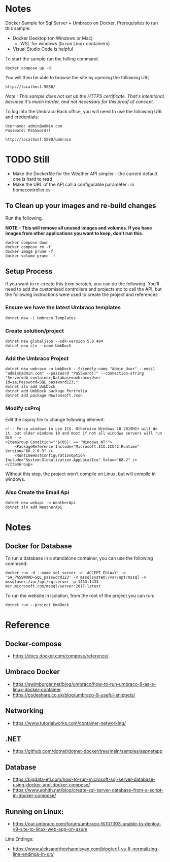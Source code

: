 # Notes

Docker Sample for Sql Server + Umbraco on Docker. Prerequisites to run this sample:

- Docker Desktop (on Windows or Mac)
    - WSL for windows (to run Linux containers)
- Visual Studio Code is helpful

To start the sample run the folling command. 

    docker compose up -d

You will then be able to browse the site by opening the following URL

    http://localhost:5080/

*Note : This sample does not set up the HTTPS certificate. That's intentional, becuase it's much harder, and not necessary for this proof of concept.*

To log into the Umbraco Back office, you will need to use the following URL and  credentials:

    Username: admin@admin.com
    Password: Pa55word!!

    http://localhost:5080/umbraco


# TODO Still

- Make the Dockerfile for the Weather API simpler - the current default one is hard to read
- Make the URL of the API call a configurable parameter : in homecontroller.cs

## To Clean up your images and re-build changes

Run the following. 

**NOTE - This will remove all unused images and volumes. If you have images from other applications you want to keep, don't run this.**

    docker compose down
    docker compose rm -f
    docker image prune -f 
    docker volume prune -f 


## Setup Process

If you want to re-create this from scratch, you can do the following. You'll need to add the customised controllers and projects etc to call the API, but the following instructions were used to create the project and references

### Ensure we have the latest Umbraco templates
    dotnet new -i Umbraco.Templates

### Create solution/project
    dotnet new globaljson --sdk-version 5.0.404
    dotnet new sln --name UmbDock

### Add the Umbraco Project

    dotnet new umbraco -n UmbDock --friendly-name "Admin User" --email "admin@admin.com" --password "Pa55word!!" --connection-string "Server=db-container;Database=umbraco;User Id=sa;Password=SQL_password123;"
    dotnet sln add UmbDock
    dotnet add UmbDock package Portfolio
    dotnet add package Newtonsoft.Json

### Modify csProj

Edit the csproj file to change following element:

    <!-- Force windows to use ICU. Otherwise Windows 10 2019H1+ will do it, but older windows 10 and most if not all winodws servers will run NLS -->
    <ItemGroup Condition="'$(OS)' == 'Windows_NT'">
        <PackageReference Include="Microsoft.ICU.ICU4C.Runtime" Version="68.2.0.9" />
        <RuntimeHostConfigurationOption Include="System.Globalization.AppLocalIcu" Value="68.2" />
    </ItemGroup>

Without this step, the project won't compile on Linux, but will compile in windows.


### Also Create the Email Api

    dotnet new webapi -o WeatherApi  
    dotnet sln add WeatherApi

# Notes

## Docker for Database

To run a database in a standalone container, you can use the following command:

    docker run -d --name sql_server -e 'ACCEPT_EULA=Y' -e 'SA_PASSWORD=SQL_password123' -v mssqlsystem:/var/opt/mssql -v mssqluser:/var/opt/sqlserver -p 1433:1433 mcr.microsoft.com/mssql/server:2017-latest


To run the website in isolation, from the root of the project you can run:

    dotnet run --project UmbDock

# Reference


## Docker-compose 

- https://docs.docker.com/compose/reference/

## Umbraco Docker    

- https://swimburger.net/blog/umbraco/how-to-run-umbraco-9-as-a-linux-docker-container
- https://codeshare.co.uk/blog/umbraco-9-useful-snippets/    

## Networking
    
- https://www.tutorialworks.com/container-networking/

## .NET
    
- https://github.com/dotnet/dotnet-docker/tree/main/samples/aspnetapp

## Database
    
- https://bigdata-etl.com/how-to-run-microsoft-sql-server-database-using-docker-and-docker-compose/
- https://www.abhith.net/blog/create-sql-server-database-from-a-script-in-docker-compose/

## Running on Linux:

- https://our.umbraco.com/forum/umbraco-9/107393-unable-to-deploy-v9-site-to-linux-web-app-on-azure

Line Endings:

- https://www.aleksandrhovhannisyan.com/blog/crlf-vs-lf-normalizing-line-endings-in-git/